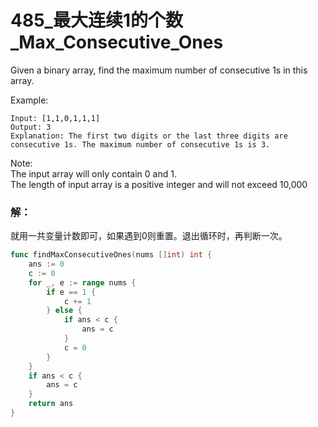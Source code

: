 # 485_最大连续1的个数_Max_Consecutive_Ones
Given a binary array, find the maximum number of consecutive 1s in this array.

Example: 

    Input: [1,1,0,1,1,1]   
    Output: 3   
    Explanation: The first two digits or the last three digits are consecutive 1s. The maximum number of consecutive 1s is 3.   

Note:   
The input array will only contain 0 and 1.   
The length of input array is a positive integer and will not exceed 10,000

### 解：

就用一共变量计数即可，如果遇到0则重置。退出循环时，再判断一次。

```go
func findMaxConsecutiveOnes(nums []int) int {
    ans := 0
    c := 0
    for _, e := range nums {
        if e == 1 {
            c += 1
        } else {
            if ans < c {
                ans = c
            }
            c = 0
        }
    }
    if ans < c {
        ans = c
    }
    return ans
}
```